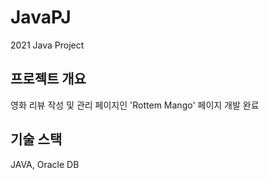 # JavaPJ
2021 Java Project


## 프로젝트 개요
영화 리뷰 작성 및 관리 페이지인 'Rottem Mango' 페이지 개발 완료

## 기술 스택
JAVA, Oracle DB
